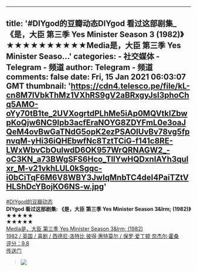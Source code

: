 
---
title: '#DIYgod的豆瓣动态DIYgod 看过这部剧集_ 《是，大臣 第三季 Yes Minister Season 3&lrm; (1982)》★★★★★★★★★★Media是，大臣 第三季 Yes Minister Seaso...'
categories: 
    - 社交媒体
    - Telegram - 频道
author: Telegram - 频道
comments: false
date: Fri, 15 Jan 2021 06:03:07 GMT
thumbnail: 'https://cdn4.telesco.pe/file/kL-cn8M7lVbkThMz1VXhRS9gV2aBRxgyJsI3phoChq5AMO-oYy70tB1te_2UVXogrtdPLhMe5iAp0MQVtkIZbwpKoQjw6NC9Ipb3acfEraNOYG8ZDYFmL0e3oaJQeM4ovBwGaTNdG5opK2ezPSAOIUvBv78vg5fpnvqM-yHi36iQHEbwfNc8TztTCiG-f141c8RE-LWxWbvCbOuIwdD6OK957WrQRNAGW2_-oC3KN_a73BWgSFS6Hco_TIlYwHQDxnIAYh3qulxr_M-v21vkhLUL0kSgqc-i0bCiTqF6M6V8WBY3JwIqMnbTC4deI4PaiTZtVHLShDcYBojKO6NS-w.jpg'
---

<div>   
<p><a href="https://t.me/awesomeDIYgod/4139?q=%23DIYgod%E7%9A%84%E8%B1%86%E7%93%A3%E5%8A%A8%E6%80%81">#DIYgod的豆瓣动态</a><mark class="highlight"></mark><br><b><mark class="highlight"></mark>DIYgod<mark class="highlight"></mark> <mark class="highlight"></mark>看过这部剧集<mark class="highlight"></mark>: 《<mark class="highlight"></mark>是<mark class="highlight"></mark>，<mark class="highlight"></mark>大臣<mark class="highlight"></mark> <mark class="highlight"></mark>第三季<mark class="highlight"></mark> <mark class="highlight"></mark>Yes<mark class="highlight"></mark> <mark class="highlight"></mark>Minister<mark class="highlight"></mark> <mark class="highlight"></mark>Season<mark class="highlight"></mark> <mark class="highlight"></mark>3<mark class="highlight"></mark>&<mark class="highlight"></mark>lrm<mark class="highlight"></mark>; (<mark class="highlight"></mark>1982<mark class="highlight"></mark>)》★★★★★</b><br>★★★★★<br><a href="https://img9.doubanio.com/view/status/l/public/14Zlth.jpg" target="_blank" rel="noopener" onclick="return confirm('Open this link?\n\n'+this.href);"><mark class="highlight"></mark>Media</a><a href="https://movie.douban.com/subject/4933235/" target="_blank" rel="noopener" onclick="return confirm('Open this link?\n\n'+this.href);">是<mark class="highlight"></mark>，<mark class="highlight"></mark>大臣<mark class="highlight"></mark> <mark class="highlight"></mark>第三季<mark class="highlight"></mark> <mark class="highlight"></mark>Yes<mark class="highlight"></mark> <mark class="highlight"></mark>Minister<mark class="highlight"></mark> <mark class="highlight"></mark>Season<mark class="highlight"></mark> <mark class="highlight"></mark>3<mark class="highlight"></mark>&<mark class="highlight"></mark>lrm<mark class="highlight"></mark>; (<mark class="highlight"></mark>1982<mark class="highlight"></mark>)<br><mark class="highlight"></mark>1982<mark class="highlight"></mark> / <mark class="highlight"></mark>英国<mark class="highlight"></mark> / <mark class="highlight"></mark>喜剧<mark class="highlight"></mark> / <mark class="highlight"></mark>西德尼<mark class="highlight"></mark>·<mark class="highlight"></mark>洛特比<mark class="highlight"></mark> <mark class="highlight"></mark>彼得<mark class="highlight"></mark>·<mark class="highlight"></mark>惠特莫尔<mark class="highlight"></mark> / <mark class="highlight"></mark>保罗<mark class="highlight"></mark>·<mark class="highlight"></mark>爱丁顿<mark class="highlight"></mark> <mark class="highlight"></mark>奈杰尔<mark class="highlight"></mark>·<mark class="highlight"></mark>霍桑<mark class="highlight"></mark><br><mark class="highlight"></mark>评分<mark class="highlight"></mark>：<mark class="highlight"></mark>9<mark class="highlight"></mark>.<mark class="highlight"></mark>8</a><mark class="highlight"></mark><br><a href="https://www.douban.com/doubanapp/dispatch?uri=/status/3257194729/" target="_blank" rel="noopener" onclick="return confirm('Open this link?\n\n'+this.href);"><mark class="highlight"></mark>传送门</a><mark class="highlight"></mark></p><blockquote><img src="https://cdn4.telesco.pe/file/kL-cn8M7lVbkThMz1VXhRS9gV2aBRxgyJsI3phoChq5AMO-oYy70tB1te_2UVXogrtdPLhMe5iAp0MQVtkIZbwpKoQjw6NC9Ipb3acfEraNOYG8ZDYFmL0e3oaJQeM4ovBwGaTNdG5opK2ezPSAOIUvBv78vg5fpnvqM-yHi36iQHEbwfNc8TztTCiG-f141c8RE-LWxWbvCbOuIwdD6OK957WrQRNAGW2_-oC3KN_a73BWgSFS6Hco_TIlYwHQDxnIAYh3qulxr_M-v21vkhLUL0kSgqc-i0bCiTqF6M6V8WBY3JwIqMnbTC4deI4PaiTZtVHLShDcYBojKO6NS-w.jpg" referrerpolicy="no-referrer"></blockquote>  
</div>
            